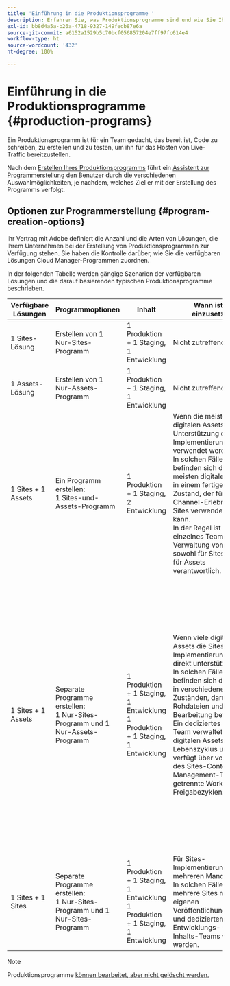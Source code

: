 ```yaml
---
title: 'Einführung in die Produktionsprogramme '
description: Erfahren Sie, was Produktionsprogramme sind und wie Sie Ihres einrichten können.
exl-id: bb8d4a5a-b26a-4718-9327-149fedb87e6a
source-git-commit: a6152a1529b5c70bcf056857204e7ff97fc614e4
workflow-type: ht
source-wordcount: '432'
ht-degree: 100%

---
```



# Einführung in die Produktionsprogramme {#production-programs}

Ein Produktionsprogramm ist für ein Team gedacht, das bereit ist, Code zu schreiben, zu erstellen und zu testen, um ihn für das Hosten von Live-Traffic bereitzustellen.

Nach dem [Erstellen Ihres Produktionsprogramms](creating-production-programs.md) führt ein [Assistent zur Programmerstellung](using-the-wizard.md) den Benutzer durch die verschiedenen Auswahlmöglichkeiten, je nachdem, welches Ziel er mit der Erstellung des Programms verfolgt.

## Optionen zur Programmerstellung {#program-creation-options}

Ihr Vertrag mit Adobe definiert die Anzahl und die Arten von Lösungen, die Ihrem Unternehmen bei der Erstellung von Produktionsprogrammen zur Verfügung stehen. Sie haben die Kontrolle darüber, wie Sie die verfügbaren Lösungen Cloud Manager-Programmen zuordnen.

In der folgenden Tabelle werden gängige Szenarien der verfügbaren Lösungen und die darauf basierenden typischen Produktionsprogramme beschrieben.

| Verfügbare Lösungen | Programmoptionen | Inhalt | Wann ist sie einzusetzen? | Beispiele |
|--- |--- |--- |--- |---|
| 1 Sites-Lösung | Erstellen von 1 Nur-Sites-Programm | 1 Produktion + 1 Staging, 1 Entwicklung | Nicht zutreffend | Nicht zutreffend |
| 1 Assets-Lösung | Erstellen von 1 Nur-Assets-Programm | 1 Produktion + 1 Staging, 1 Entwicklung | Nicht zutreffend | Nicht zutreffend |
| 1 Sites + 1 Assets | Ein Programm erstellen: <br>1 Sites-und-Assets-Programm | 1 Produktion + 1 Staging, 2 Entwicklung | Wenn die meisten digitalen Assets zur Unterstützung der Sites-Implementierung verwendet werden.<br>In solchen Fällen befinden sich die meisten digitalen Assets in einem fertigen Zustand, der für Cross-Channel-Erlebnisse über Sites verwendet werden kann.<br>In der Regel ist ein einzelnes Team für die Verwaltung von Inhalten sowohl für Sites als auch für Assets verantwortlich. | Bilder, die primär für eine Website verwendet werden.<br>PDFs, die über ein in AEM Sites erstelltes internes Portal verteilt werden. |
| 1 Sites + 1 Assets | Separate Programme erstellen: <br>1 Nur-Sites-Programm und 1 Nur-Assets-Programm | 1 Produktion + 1 Staging, 1 Entwicklung<br> 1 Produktion + 1 Staging, 1 Entwicklung | Wenn viele digitale Assets die Sites-Implementierung nicht direkt unterstützen.<br> In solchen Fällen befinden sich die Assets in verschiedenen Zuständen, darunter Rohdateien und in Bearbeitung befindlich.<br>Ein dediziertes Kreativ-Team verwaltet die digitalen Assets über den Lebenszyklus und verfügt über von denen des Sites-Content-Management-Teams getrennte Workflows und Freigabezyklen. | Rohbilder eines Fotoshootings werden im Assets-Programm gespeichert und nur einige wenige davon werden für die Sites-Implementierung verwendet.<br>Eine große Anzahl von Creative Cloud-Dateitypen, wie Photoshop und Illustrator, werden in AEM Assets verwaltet und durchlaufen ihren eigenen Genehmigungs-Workflow, bevor ein fertiges Asset generiert wird.<br>Erwägen Sie in solchen Fällen die Verwendung von [Connected Assets](/help/assets/use-assets-across-connected-assets-instances.md#overview-of-connected-assets). |
| 1 Sites + 1 Sites | Separate Programme erstellen:<br> 1 Nur-Sites-Programm und 1 Nur-Sites-Programm | 1 Produktion + 1 Staging, 1 Entwicklung<br> 1 Produktion + 1 Staging, 1 Entwicklung | Für Sites-Implementierungen mit mehreren Mandanten.<br>In solchen Fällen müssen mehrere Sites mit einem eigenen Veröffentlichungszeitplan und dedizierten Entwicklungs- und Inhalts-Teams verwaltet werden. | Zwei Handelsmarken mit eigenen Websites und separaten Entwicklungs-Teams |

>[!NOTE]
>
>Produktionsprogramme [können bearbeitet, aber nicht gelöscht werden.](editing-programs.md)

